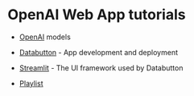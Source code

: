 # OpenAI Web App tutorials 

- [OpenAI](https://platform.openai.com/docs/models) models

- [Databutton](https://www.databutton.io) - App development and deployment

- [Streamlit](https://streamlit.io) - The UI framework used by Databutton

- [Playlist](https://youtube.com/playlist?list=PLqQrRCH56DH82KNwvlWpgh3YJXu461q69&si=Jt5UKCabu9vHEmyK)
